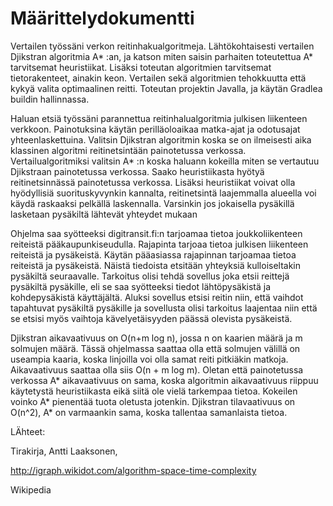 # Määrittelydokumentti

Vertailen työssäni verkon reitinhakualgoritmeja. Lähtökohtaisesti vertailen Djikstran algoritmia A* :an, ja katson miten saisin parhaiten toteutettua A* tarvitsemat heuristiikat. Lisäksi toteutan algoritmien tarvitsemat tietorakenteet, ainakin keon. Vertailen sekä algoritmien tehokkuutta että kykyä valita optimaalinen reitti. Toteutan projektin Javalla, ja käytän Gradlea buildin hallinnassa.

Haluan etsiä työssäni parannettua reitinhalualgoritmia julkisen liikenteen verkkoon. Painotuksina käytän perilläoloaikaa matka-ajat ja odotusajat yhteenlaskettuina. Valitsin Djikstran algoritmin koska se on ilmeisesti aika klassinen algoritmi reitinetsintään painotetussa verkossa. Vertailualgoritmiksi valitsin A* :n koska haluann kokeilla miten se vertautuu Djikstraan painotetussa verkossa. Saako heuristiikasta hyötyä reitinetsinnässä painotetussa verkossa. Lisäksi heuristiikat voivat olla hyödyllisiä suorituskyvynkin kannalta, reitinetsintä laajemmalla alueella voi käydä raskaaksi pelkällä laskennalla. Varsinkin jos jokaisella pysäkillä lasketaan pysäkiltä lähtevät yhteydet mukaan 

Ohjelma saa syötteeksi digitransit.fi:n tarjoamaa tietoa joukkoliikenteen reiteistä pääkaupunkiseudulla. Rajapinta tarjoaa tietoa julkisen liikenteen reiteistä ja pysäkeistä. Käytän pääasiassa rajapinnan tarjoamaa tietoa reiteistä ja pysäkeistä. Näistä tiedoista etsitään yhteyksiä kulloiseltakin pysäkiltä seuraavalle. Tarkoitus olisi tehdä sovellus joka etsii reittejä pysäkiltä pysäkille, eli se saa syötteeksi tiedot lähtöpysäkistä ja kohdepysäkistä käyttäjältä. Aluksi sovellus etsisi reitin niin, että vaihdot tapahtuvat pysäkiltä pysäkille ja sovellusta olisi tarkoitus laajentaa niin että se etsisi myös vaihtoja kävelyetäisyyden päässä olevista pysäkeistä. 

Djikstran aikavaativuus on O(n+m log n), jossa n on kaarien määrä ja m solmujen määrä. Tässä ohjelmassa saattaa olla että solmujen välillä on useampia kaaria, koska linjoilla voi olla samat reiti pitkiäkin matkoja. Aikavaativuus saattaa olla siis O(n + m log m). Oletan että painotetussa verkossa A* aikavaativuus on sama, koska algoritmin aikavaativuus riippuu käytetystä heuristiikasta eikä siitä ole vielä tarkempaa tietoa. Kokeilen voinko A* pienentää tuota oletusta jotenkin.
Djikstran tilavaativuus on O(n^2), A* on varmaankin sama, koska tallentaa samanlaista tietoa.

LÄhteet:

Tirakirja, Antti Laaksonen, 

http://igraph.wikidot.com/algorithm-space-time-complexity

Wikipedia
